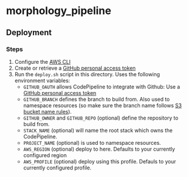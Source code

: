 # morphology_pipeline

## Deployment

### Steps

1. Configure the [AWS CLI](https://aws.amazon.com/cli/)
1. Create or retrieve a [GitHub personal access token](https://help.github.com/en/github/authenticating-to-github/creating-a-personal-access-token-for-the-command-line)
1. Run the `deploy.sh` script in this directory. Uses the following environment variables:
    * `GITHUB_OAUTH` allows CodePipeline to integrate with Github: Use a [GitHub personal access token](https://help.github.com/en/github/authenticating-to-github/creating-a-personal-access-token-for-the-command-line)
    * `GITHUB_BRANCH` defines the branch to build from. Also used to namespace resources (so make sure the branch name follows [S3 bucket name rules](https://docs.aws.amazon.com/AmazonS3/latest/dev/BucketRestrictions.html)).
    * `GITHUB_OWNER` and `GITHUB_REPO` (optional) define the repository to build from.
    * `STACK_NAME` (optional) will name the root stack which owns the CodePipeline.
    * `PROJECT_NAME` (optional) is used to namespace resources.
    * `AWS_REGION` (optional) deploy to here. Defaults to your currently configured region
    * `AWS_PROFILE` (optional) deploy using this profile. Defauls to your currently configured profile.
